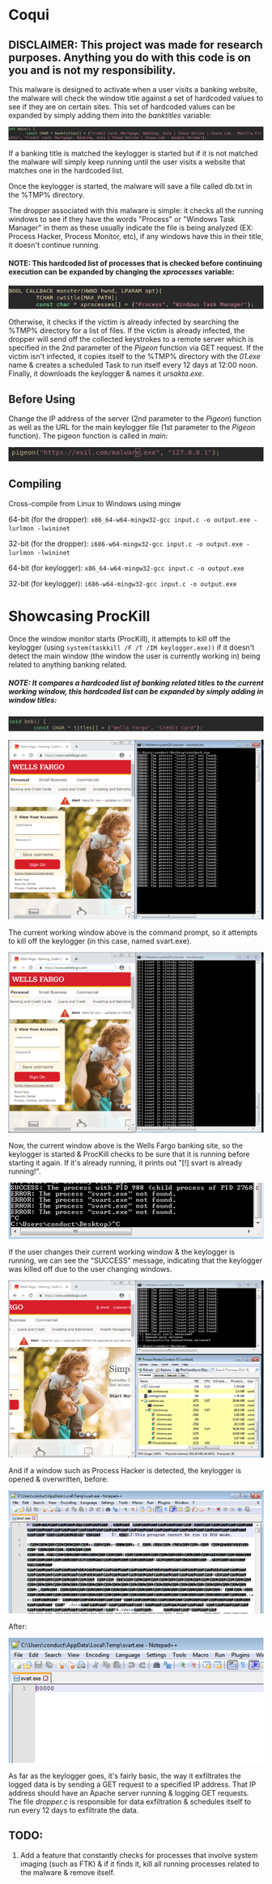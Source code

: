 # Coqui
## DISCLAIMER: This project was made for research purposes. Anything you do with this code is on you and is not my responsibility.

This malware is designed to activate when a user visits a banking website, the malware will check the window title against a set of hardcoded values to see if they are on certain sites. This set of hardcoded values can be expanded by simply adding them into the _banktitles_ variable:

![](/imgs/img1.png)

If a banking title is matched the keylogger is started but if it is not matched the malware will simply keep running until the user visits a website that matches one in the hardcoded list.

Once the keylogger is started, the malware will save a file called db.txt in the %TMP% directory.

The dropper associated with this malware is simple: it checks all the running windows to see if they have the words "Process" or "Windows Task Manager" in them as these usually indicate the file is being analyzed (EX: Process Hacker, Process Monitor, etc), if any windows have this in their title, it doesn't continue running. 
#### NOTE: This hardcoded list of processes that is checked before continuing execution can be expanded by changing the _xprocesses_ variable:

![](/imgs/img2.png)

Otherwise, it checks if the victim is already infected by searching the %TMP% directory for a list of files. If the victim is already infected, the dropper will send off the collected keystrokes to a remote server which is specified in the 2nd parameter of the _Pigeon_ function via GET request. If the victim isn't infected, it copies itself to the %TMP% directory with the _01.exe_ name & creates a scheduled Task to run itself every 12 days at 12:00 noon. Finally, it downloads the keylogger & names it _ursakta.exe_.

## Before Using

Change the IP address of the server (2nd parameter to the _Pigeon_) function as well as the URL for the main keylogger file (1st parameter to the _Pigeon_ function). The pigeon function is called in _main_:

![](/imgs/img6.png)

## Compiling

Cross-compile from Linux to Windows using mingw

64-bit (for the dropper):
`x86_64-w64-mingw32-gcc input.c -o output.exe -lurlmon -lwininet`

32-bit (for the dropper):
`i686-w64-mingw32-gcc input.c -o output.exe -lurlmon -lwininet`

64-bit (for keylogger):
`x86_64-w64-mingw32-gcc input.c -o output.exe`

32-bit (for keylogger):
`i686-w64-mingw32-gcc input.c -o output.exe`

# Showcasing ProcKill

Once the window monitor starts (ProcKill), it attempts to kill off the keylogger (using `system(taskkill /F /T /IM keylogger.exe))` if it doesn't detect the main window (the window the user is currently working in) being related to anything banking related. 
##### NOTE: It compares a hardcoded list of banking related titles to the current working window, this hardcoded list can be expanded by simply adding in window titles:

![](/imgs-2/img4.png)

![](/imgs-2/img1.png)

The current working window above is the command prompt, so it attempts to kill off the keylogger (in this case, named svart.exe).

![](/imgs-2/img2.png)

Now, the current window above is the Wells Fargo banking site, so the keylogger is started & ProcKill checks to be sure that it is running before starting it again. If it's already running, it prints out "[!] svart is already running!". 

![](/imgs-2/img3.png)

If the user changes their current working window & the keylogger is running, we can see the "SUCCESS" message, indicating that the keylogger was killed off due to the user changing windows.

![](/imgs-2/img5.png)

And if a window such as Process Hacker is detected, the keylogger is opened & overwritten, before:

![](/imgs-2/img7.png)

After:

![](/imgs-2/img6.png)

As far as the keylogger goes, it's fairly basic, the way it exfiltrates the logged data is by sending a GET request to a specified IP address. That IP address should have an Apache server running & logging GET requests. The file _dropper.c_ is responsible for data exfiltration & schedules itself to run every 12 days to exfiltrate the data.


## TODO:
1. Add a feature that constantly checks for processes that involve system imaging (such as FTK) & if it finds it, kill all running processes related to the malware & remove itself.
